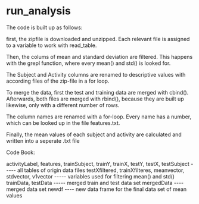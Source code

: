 # run_analysis

The code is built up as follows:

first, the zipfile is downloaded and unzipped. Each relevant file is assigned to a variable to work with read_table.

Then, the colums of mean and standard deviation are filtered. This happens with the grepl function, where every mean() and std() is looked for.

The Subject and Activity columns are renamed to descriptive values with according files of the zip-file in a for loop.

To merge the data, first the test and training data are merged with cbind(). Afterwards, both files are merged with rbind(), because they are built up likewise, only with a different number of rows.

The column names are renamed with a for-loop. Every name has a number, which can be looked up in the file features.txt.


Finally, the mean values of each subject and activity are calculated and written into a seperate .txt file

Code Book:

activityLabel, features, trainSubject, trainY, trainX, testY, testX, testSubject ----- all tables of origin data files
testXfiltered, trainXfilteres, meanvector, stdvector, v1vector ----- variables used for filtering mean() and std()
trainData, testData ----- merged train and test data set
mergedData ---- merged data set
newdf ---- new data frame for the final data set of mean values

